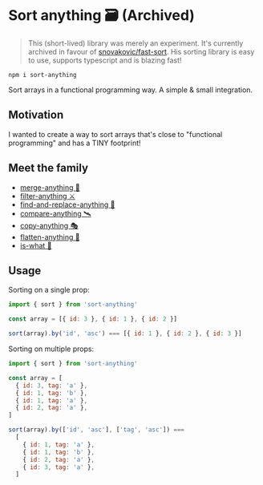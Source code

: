 # Sort anything 🗃 (Archived)

> This (short-lived) library was merely an experiment.
> It's currently archived in favour of [snovakovic/fast-sort](https://github.com/snovakovic/fast-sort). His sorting library is easy to use, supports typescript and is blazing fast!

```
npm i sort-anything
```

Sort arrays in a functional programming way. A simple & small integration.

## Motivation

I wanted to create a way to sort arrays that's close to "functional programming" and has a TINY footprint!

## Meet the family

- [merge-anything 🥡](https://github.com/mesqueeb/merge-anything)
- [filter-anything ⚔️](https://github.com/mesqueeb/filter-anything)
- [find-and-replace-anything 🎣](https://github.com/mesqueeb/find-and-replace-anything)
- [compare-anything 🛰](https://github.com/mesqueeb/compare-anything)
- [copy-anything 🎭](https://github.com/mesqueeb/copy-anything)
- [flatten-anything 🏏](https://github.com/mesqueeb/flatten-anything)
- [is-what 🙉](https://github.com/mesqueeb/is-what)

## Usage

Sorting on a single prop:

```js
import { sort } from 'sort-anything'

const array = [{ id: 3 }, { id: 1 }, { id: 2 }]

sort(array).by('id', 'asc') === [{ id: 1 }, { id: 2 }, { id: 3 }]
```

Sorting on multiple props:

```js
import { sort } from 'sort-anything'

const array = [
  { id: 3, tag: 'a' },
  { id: 1, tag: 'b' },
  { id: 1, tag: 'a' },
  { id: 2, tag: 'a' },
]

sort(array).by(['id', 'asc'], ['tag', 'asc']) ===
  [
    { id: 1, tag: 'a' },
    { id: 1, tag: 'b' },
    { id: 2, tag: 'a' },
    { id: 3, tag: 'a' },
  ]
```
